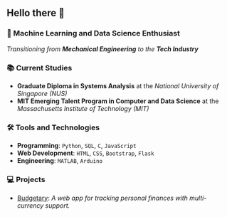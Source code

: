 ## Hello there :wave:

### :rocket: Machine Learning and Data Science Enthusiast

*Transitioning from **Mechanical Engineering** to the **Tech Industry***

### :books: Current Studies

- **Graduate Diploma in Systems Analysis**
  at the *National University of Singapore (NUS)*
- **MIT Emerging Talent Program in Computer and Data Science**
  at the *Massachusetts Institute of Technology (MIT)*

### :hammer_and_wrench: Tools and Technologies

- **Programming**: `Python`, `SQL`, `C`, `JavaScript`
- **Web Development**: `HTML`, `CSS`, `Bootstrap`, `Flask`
- **Engineering**: `MATLAB`, `Arduino`

### :computer: Projects

- [Budgetary](https://github.com/Ammmoe/Budgetary):
  *A web app for tracking personal finances with multi-currency support.*
